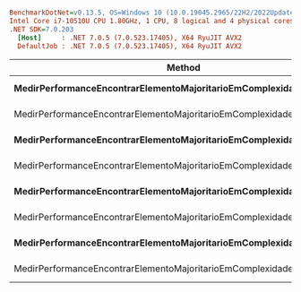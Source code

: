 ``` ini

BenchmarkDotNet=v0.13.5, OS=Windows 10 (10.0.19045.2965/22H2/2022Update)
Intel Core i7-10510U CPU 1.80GHz, 1 CPU, 8 logical and 4 physical cores
.NET SDK=7.0.203
  [Host]     : .NET 7.0.5 (7.0.523.17405), X64 RyuJIT AVX2
  DefaultJob : .NET 7.0.5 (7.0.523.17405), X64 RyuJIT AVX2


```
|                                                               Method |       Array |       Mean |    Error |   StdDev |     Median | Rank | Allocated |
|--------------------------------------------------------------------- |------------ |-----------:|---------:|---------:|-----------:|-----:|----------:|
| **MedirPerformanceEncontrarElementoMajoritarioEmComplexidadeQuadratica** | **Int32[1000]** | **1,101.8 μs** | **21.72 μs** | **19.26 μs** | **1,095.2 μs** |    **2** |       **1 B** |
|     MedirPerformanceEncontrarElementoMajoritarioEmComplexidadeLinear | Int32[1000] |   131.2 μs |  2.59 μs |  7.04 μs |   128.6 μs |    1 |         - |
| **MedirPerformanceEncontrarElementoMajoritarioEmComplexidadeQuadratica** |   **Int32[10]** |   **128.3 μs** |  **2.53 μs** |  **5.75 μs** |   **125.6 μs** |    **1** |         **-** |
|     MedirPerformanceEncontrarElementoMajoritarioEmComplexidadeLinear |   Int32[10] |   124.7 μs |  2.05 μs |  1.71 μs |   124.3 μs |    1 |         - |
| **MedirPerformanceEncontrarElementoMajoritarioEmComplexidadeQuadratica** |  **Int32[200]** |   **131.4 μs** |  **2.28 μs** |  **2.53 μs** |   **130.6 μs** |    **1** |         **-** |
|     MedirPerformanceEncontrarElementoMajoritarioEmComplexidadeLinear |  Int32[200] |   124.2 μs |  1.01 μs |  1.12 μs |   124.1 μs |    1 |         - |
| **MedirPerformanceEncontrarElementoMajoritarioEmComplexidadeQuadratica** |   **Int32[50]** |   **123.4 μs** |  **0.83 μs** |  **0.73 μs** |   **123.6 μs** |    **1** |         **-** |
|     MedirPerformanceEncontrarElementoMajoritarioEmComplexidadeLinear |   Int32[50] |   125.4 μs |  1.86 μs |  1.74 μs |   124.9 μs |    1 |         - |
